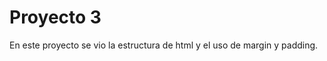 <h1 aling="left"> Proyecto 3</h1>


<p aling="left">En este proyecto se vio la estructura de html y el uso de margin y padding.<p>
